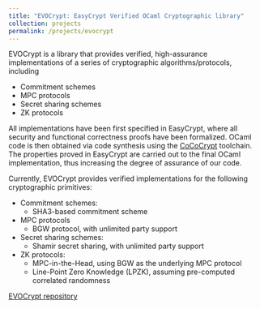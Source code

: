 ```yaml
---
title: "EVOCrypt: EasyCrypt Verified OCaml Cryptographic library"
collection: projects
permalink: /projects/evocrypt
---
```

EVOCrypt is a library that provides verified, high-assurance implementations of a series of cryptographic algorithms/protocols, including
- Commitment schemes
- MPC protocols
- Secret sharing schemes
- ZK protocols

All implementations have been first specified in EasyCrypt, where all security and functional correctness proofs have been formalized. OCaml code is then obtained via code synthesis using the [CoCoCrypt](https://github.com/SRI-CSL/cococrypt) toolchain. The properties proved in EasyCrypt are carried out to the final OCaml implementation, thus increasing the degree of assurance of our code.

Currently, EVOCrypt provides verified implementations for the following cryptographic primitives:
- Commitment schemes:
    - SHA3-based commitment scheme
- MPC protocols
    - BGW protocol, with unlimited party support
- Secret sharing schemes:
    - Shamir secret sharing, with unlimited party support
- ZK protocols:
    - MPC-in-the-Head, using BGW as the underlying MPC protocol
    - Line-Point Zero Knowledge (LPZK), assuming pre-computed correlated randomness

[EVOCrypt repository](https://github.com/SRI-CSL/evocrypt)